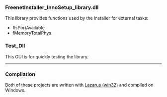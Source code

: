 ### FreenetInstaller_InnoSetup_library.dll
This library provides functions used by the installer for external tasks:

 * fIsPortAvailable
 * fMemoryTotalPhys

### Test_Dll
This GUI is for quickly testing the library.

___
### Compilation
Both of these projects are written with [Lazarus (win32)](http://www.lazarus.freepascal.org/) and compiled on Windows.